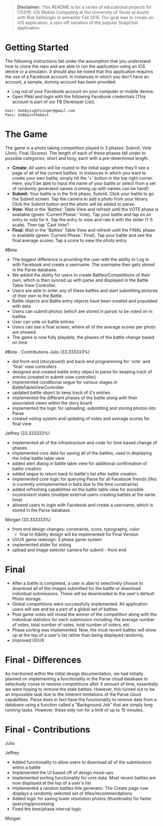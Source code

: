 > **Disclaimer:** This README is for a series of educational projects for CS378: iOS Mobile Computing at the University of Texas at Austin with Bob Seitsinger in semester Fall 2015. Our goal was to create an iOS application, a spin-off variation of the popular SnapChat application. 

# Getting Started
The following instructions fall under the assumption that you understand how to clone the repo and are able to run the application using an iOS device or a simulator. It should also be noted that this application requires the use of a Facebook account. In instances in which you don't have an account, a sample, dummy account has been provided.
* Log out of your Facebook account on your computer or mobile device. 
* Open Pikkl and login with the following Facebook credentials [This account is part of our FB Developer List]:
```
User: bobbysightsinger@gmail.com
Pass: bobbyisthebest
```

# The Game
The game is a photo taking competition played in 3 phases: Submit, Vote (Join), Final (Scores). The length of each of these phases fall under to possible categories, short and long, each with a pre-determined length.
* **Create:** All users will be routed to the initial page where they'll see a page of all of the current battles. In instances in which you want to create your own battle, simply hit the '+' button in the top right corner. Here, you'll be able to input the name of your battle or select from a set of randomly generated names (coming up with names can be hard!)
* **Submit:** Your battle is in the first phase, Submit. Click your battle to go the Submit screen. Tap the camera to add a photo from your library. Click the Submit button and the photo will be added to parse.
* **Vote:** Wait in the 'Battles' Table View and refresh until the VOTE phase is available (green 'Current Phase:' Vote). Tap your battle and tap on an entry to vote for it. Tap the entry to view and rate it with the slider (1-5 scale). Then tap 'Cast Vote'!
* **Final:** Wait in the 'Battles' Table View and refresh until the FINAL phase is available (green 'Current Phase:' Final). Tap your battle and see the final average scores. Tap a score to view the photo entry.

#Beta
* The biggest difference is providing the user with the ability to Log in with Facebook and create a username. The username then gets stored in the Parse database. 
* We added the ability for users to create Battles/Competitions of their own, which is then synced up with parse and displayed in the Battle Table View Controller. 
* Users are able to enter any of these battles and start submitting pictures of their own to the Battle.
* Battle objects and Battle entry objects have been created and populated with data
* Users can submit photos (which are stored in parse) to be voted on in battles
* User can vote on battle entries
* Users can see a final screen, where all of the average scores per photo are showed
* The game is now fully playable, the phases of the battle change based on time

#Beta - Contributions
Julio (33.333333%)
* did front-end (storyboard) and back-end programming for 'vote' and 'final' view controllers
* designed and created battle entry object in parse for keeping track of entries (created in submit view controller)
* implemented conditional segue for various stages in BattleTableViewController
* updated battle object to keep track of it's entries
* implemented the different phases of the battle along with their associated views within the story board
* implemented the logic for uploading, submitting and storing photos into Parse
* created voting system and updating of votes and average scores for final view

Jeffrey (33.333333%)
* implemented all of the infrastructure and code for time based change of phases
* implemented core data for saving all of the battles, used in displaying the initial battle table view
* added alert dialog in battle table view for additional confirmation of battle creation 
* added segue to return back to battle's list after battle creation
* implemented core logic for querying Parse for all Facebook friends (this is currently unimplemented in beta due to the time constraints)
* added refreshing capabilities on the battle table view for possible inconsistent states (multiple external users creating battles at the same time)
* allowed users to login with Facebook and create a username, which is stored in the Parse database.

Morgan (33.333333%)
* front end design changes: constraints, icons, typography, color
    - final hi-fidelity design will be implemented for Final Version
* UI/UX game redesign: 3 phase game system
* implemented slider for voting
* upload and image selector camera for submit - front end

# Final
* After a battle is completed, a user is able to selectively choose to download all of the images submitted for the battle or download individual submissions. These will be downloaded to the user's default Photo storage.
* Global competitions were successfully implemented. All application users will see and be a part of a global set of battles.
* Post game votes will reveal the winner of the competition along with the individual statistics for each submission including: the average number of votes, total number of votes, total number of voters, etc.
* Phase sorting was implemented. Now, the most recent battles will show up at the top of a user's list rather than being displayed randomly.
* Improved UI/UX

# Final - Differences
As mentioned within the initial design documentation, we had initially planned on implementing a functionality in the Parse cloud database to selectively coose to remove competitions after X amount of time, essentially we were hoping to remove the stale battles. However, this turned out to be an impossible task due to the inherent limitations of the Parse cloud capabiltiies. Parse does in fact have the functionality to remove data from a database using a function called a "Background Job" that are simply long running tasks. However, these only run for a limit of up to 15 minutes. 
 
# Final - Contributions
Julio

Jeffrey
* Added functionality to allow users to download all of the submissions within a battle
* Implemented the UI based off of design mock-ups
* Implemented sorting functionality for core data. Most recent battles are now displayed at the top of a user's list
* Implemented a random battles title generator. The Create page now displays a randomly selected set of titles/recommendations.
* Added logic for saving lower resolution photos (thumbnails) for faster querying/processing
* Fixed the time/phase interval logic

Morgan
